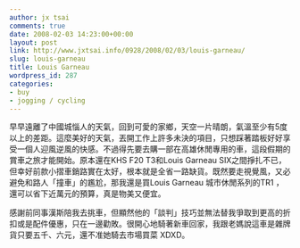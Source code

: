```yaml
---
author: jx tsai
comments: true
date: 2008-02-03 14:23:00+00:00
layout: post
link: http://www.jxtsai.info/0928/2008/02/03/louis-garneau/
slug: louis-garneau
title: Louis Garneau
wordpress_id: 287
categories:
- buy
- jogging / cycling
---
```


早早遠離了中國城惱人的天氣，回到可愛的家鄉，天空一片晴朗，氣溫至少有5度以上的差距。這麼美好的天氣，丟開工作上許多未決的項目，只想踩著踏板好好享受一個人迎風逆風的快感。不過得先要去購一部在高雄休閒專用的車，這段假期的賞車之旅才能開始。原本還在KHS F20 T3和Louis Garneau SIX之間掙扎不已，但幸好前款小摺車銷路實在太好，根本就是全省一路缺貨。既然要走視覺風，又必避免和路人「撞車」的尷尬，那我還是買Louis Garneau 城市休閒系列的TR1 ，還可以省下近萬元的預算，真是物美又便宜。  
  
感謝前同事漢斯陪我去挑車，但顯然他的「談判」技巧並無法替我爭取到更高的折扣或是配件優惠，只在一邊勸敗。很開心地騎著新車回家，我跟老媽說這車是雜牌貨只要五千、六元，還不准她騎去市場買菜 XDXD。
